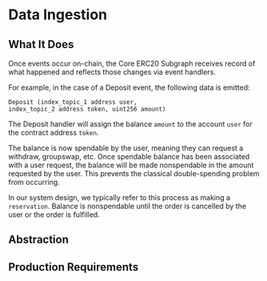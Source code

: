 # Data Ingestion

## What It Does

Once events occur on-chain, the Core ERC20 Subgraph receives record of what happened and reflects those changes via event handlers.

For example, in the case of a Deposit event, the following data is emitted:

`Deposit (index_topic_1 address user, index_topic_2 address token, uint256 amount)`

The Deposit handler will assign the balance `amount` to the account `user` for the contract address `token`.

The balance is now spendable by the user, meaning they can request a withdraw, groupswap, etc. Once spendable balance has been associated with a user request, the balance will be made nonspendable in the amount requested by the user. This prevents the classical double-spending problem from occurring. 

In our system design, we typically refer to this process as making a `reservation`. Balance is nonspendable until the order is cancelled by the user or the order is fulfilled.

## Abstraction

## Production Requirements
